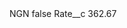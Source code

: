 <?xml version="1.0" encoding="UTF-8"?>
<CustomMetadata xmlns="http://soap.sforce.com/2006/04/metadata" xmlns:xsi="http://www.w3.org/2001/XMLSchema-instance" xmlns:xsd="http://www.w3.org/2001/XMLSchema">
    <label>NGN</label>
    <protected>false</protected>
    <values>
        <field>Rate__c</field>
        <value xsi:type="xsd:double">362.67</value>
    </values>
</CustomMetadata>
